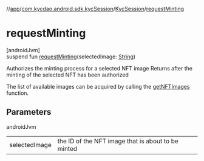 //[app](../../../index.md)/[com.kycdao.android.sdk.kycSession](../index.md)/[KycSession](index.md)/[requestMinting](request-minting.md)

# requestMinting

[androidJvm]\
suspend fun [requestMinting](request-minting.md)(selectedImage: [String](https://kotlinlang.org/api/latest/jvm/stdlib/kotlin/-string/index.html))

Authorizes the minting process for a selected NFT image Returns after the minting of the selected NFT has been authorized

The list of available images can be acquired by calling the [getNFTImages](get-n-f-t-images.md) function.

## Parameters

androidJvm

| | |
|---|---|
| selectedImage | the ID of the NFT image that is about to be minted |
